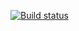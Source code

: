 [![Build status](https://ci.appveyor.com/api/projects/status/s8m1o57u4cawsfnl?svg=true)](https://ci.appveyor.com/project/JulietteT/apic-b51eu)

